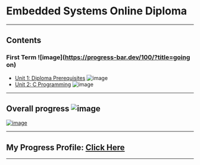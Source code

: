 # Embedded Systems Online Diploma


---

## Contents

### First Term ![image](https://progress-bar.dev/100/?title=going on)

- [Unit 1: Diploma Prerequisites](https://github.com/Andrew-Hany/Master_Embedded_Systems) ![image](https://progress-bar.dev/100/?title=No_Assignments&color=bababa)
- [Unit 2: C Programming](Unit_2_C_Programming) ![image](https://progress-bar.dev/75/)

---

## Overall progress ![image](https://progress-bar.dev/1/?scale=3&title=Terms&suffix=&width=230&color=aa00ff)

[![image](https://github.com/EngAndrewHany/Master_Embedded_Systems/blob/master/Certification.png)](https://www.learn-in-depth.com/online-diploma/andrewhany67%40gmail.com)

---

## My Progress Profile: [Click Here](https://www.learn-in-depth.com/online-diploma/andrewhany67%40gmail.com)

---
